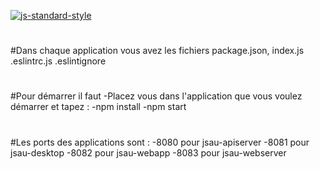 [![js-standard-style](https://galilee.univ-paris13.fr/wp-content/uploads/logo-Institut-Galilee-UP13.jpg)](https://galilee.univ-paris13.fr/)
#
#
#Dans chaque application vous avez les fichiers package.json, index.js .eslintrc.js .eslintignore
#
#Pour démarrer il faut
-Placez vous dans l'application que vous voulez démarrer et tapez :
-npm install
-npm start

#
#Les ports des applications sont :
-8080 pour jsau-apiserver
-8081 pour jsau-desktop
-8082 pour jsau-webapp
-8083 pour jsau-webserver
